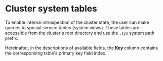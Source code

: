 # Cluster system tables

To enable internal introspection of the cluster state, the user can make queries to special service tables (system views). These tables are accessible from the cluster's root directory and use the `.sys` system path prefix.

Hereinafter, in the descriptions of available fields, the **Key** column contains the corresponding table's primary key field index.

